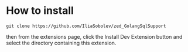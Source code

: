 # How to install
```
git clone https://github.com/IliaSobolev/zed_GolangSqlSupport
```
then from the extensions page, click the Install Dev Extension button and select the directory containing this extension.
